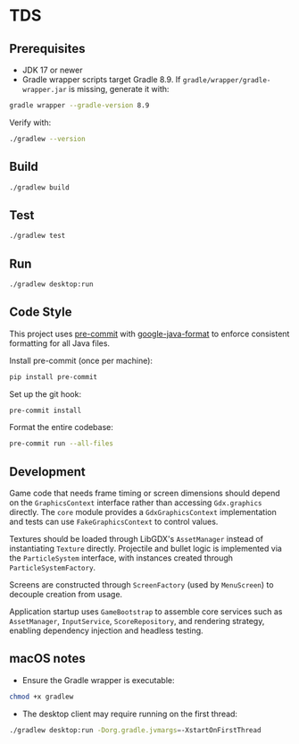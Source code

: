 # TDS

## Prerequisites
- JDK 17 or newer
- Gradle wrapper scripts target Gradle 8.9. If `gradle/wrapper/gradle-wrapper.jar` is missing, generate it with:

```bash
gradle wrapper --gradle-version 8.9
```

Verify with:

```bash
./gradlew --version
```

## Build
```bash
./gradlew build
```

## Test
```bash
./gradlew test
```

## Run
```bash
./gradlew desktop:run
```

## Code Style
This project uses [pre-commit](https://pre-commit.com/) with [google-java-format](https://github.com/google/google-java-format) to enforce consistent formatting for all Java files.

Install pre-commit (once per machine):

```bash
pip install pre-commit
```

Set up the git hook:

```bash
pre-commit install
```

Format the entire codebase:

```bash
pre-commit run --all-files
```

## Development
Game code that needs frame timing or screen dimensions should depend on the `GraphicsContext` interface rather than accessing `Gdx.graphics` directly. The `core` module provides a `GdxGraphicsContext` implementation and tests can use `FakeGraphicsContext` to control values.

Textures should be loaded through LibGDX's `AssetManager` instead of instantiating `Texture` directly. Projectile and bullet logic is implemented via the `ParticleSystem` interface, with instances created through `ParticleSystemFactory`.

Screens are constructed through `ScreenFactory` (used by `MenuScreen`) to decouple creation from usage.

Application startup uses `GameBootstrap` to assemble core services such as `AssetManager`, `InputService`, `ScoreRepository`, and rendering strategy, enabling dependency injection and headless testing.

## macOS notes
- Ensure the Gradle wrapper is executable:

```bash
chmod +x gradlew
```

- The desktop client may require running on the first thread:

```bash
./gradlew desktop:run -Dorg.gradle.jvmargs=-XstartOnFirstThread
```
